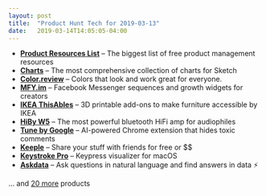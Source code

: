 ```yaml
---
layout: post
title:  "Product Hunt Tech for 2019-03-13"
date:   2019-03-14T14:05:05-04:00
---
```


* **[Product Resources List](https://www.producthunt.com/posts/product-resources-list?utm_campaign=producthunt-api&utm_medium=api&utm_source=Application%3A+Daily+Digest+RSS+%28ID%3A+3202%29)** – The biggest list of free product management resources
* **[Charts](https://www.producthunt.com/posts/charts-3?utm_campaign=producthunt-api&utm_medium=api&utm_source=Application%3A+Daily+Digest+RSS+%28ID%3A+3202%29)** – The most comprehensive collection of charts for Sketch
* **[Color.review](https://www.producthunt.com/posts/color-review?utm_campaign=producthunt-api&utm_medium=api&utm_source=Application%3A+Daily+Digest+RSS+%28ID%3A+3202%29)** – Colors that look and work great for everyone.
* **[MFY.im](https://www.producthunt.com/posts/mfy-im?utm_campaign=producthunt-api&utm_medium=api&utm_source=Application%3A+Daily+Digest+RSS+%28ID%3A+3202%29)** – Facebook Messenger sequences and growth widgets for creators
* **[IKEA ThisAbles](https://www.producthunt.com/posts/ikea-thisables?utm_campaign=producthunt-api&utm_medium=api&utm_source=Application%3A+Daily+Digest+RSS+%28ID%3A+3202%29)** – 3D printable add-ons to make furniture accessible by IKEA
* **[HiBy W5](https://www.producthunt.com/posts/hiby-w5?utm_campaign=producthunt-api&utm_medium=api&utm_source=Application%3A+Daily+Digest+RSS+%28ID%3A+3202%29)** – The most powerful bluetooth HiFi amp for audiophiles
* **[Tune by Google](https://www.producthunt.com/posts/tune-by-google?utm_campaign=producthunt-api&utm_medium=api&utm_source=Application%3A+Daily+Digest+RSS+%28ID%3A+3202%29)** – AI-powered Chrome extension that hides toxic comments
* **[Keeple](https://www.producthunt.com/posts/keeple?utm_campaign=producthunt-api&utm_medium=api&utm_source=Application%3A+Daily+Digest+RSS+%28ID%3A+3202%29)** – Share your stuff with friends for free or $$
* **[Keystroke Pro](https://www.producthunt.com/posts/keystroke-pro?utm_campaign=producthunt-api&utm_medium=api&utm_source=Application%3A+Daily+Digest+RSS+%28ID%3A+3202%29)** – Keypress visualizer for macOS
* **[Askdata](https://www.producthunt.com/posts/askdata?utm_campaign=producthunt-api&utm_medium=api&utm_source=Application%3A+Daily+Digest+RSS+%28ID%3A+3202%29)** – Ask questions in natural language and find answers in data ⚡

… and [20 more](https://www.producthunt.com/tech) products